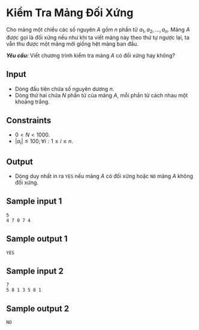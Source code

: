# Kiểm Tra Mảng Đối Xứng

Cho mảng một chiều các số nguyên $A$ gồm $n$ phần tử $a_1, a_2, \dots, a_n$. Mảng $A$ được gọi là đối xứng nếu như khi ta viết mảng này theo thứ tự ngược lại, ta vẫn thu được một mảng mới giống hệt mảng ban đầu.

***Yêu cầu:*** Viết chương trình kiểm tra mảng $A$ có đối xứng hay không?

## Input

- Dòng đầu tiên chứa số nguyên dương $n$.
- Dòng thứ hai chứa $N$ phần tử của mảng $A$, mỗi phần tử cách nhau một khoảng trắng.

## Constraints

- $0 < N < 1000$.
- $|a_i| \le 100; \forall i: 1 \le i \le n$.

## Output

- Dòng duy nhất in ra `YES` nếu mảng $A$ có đối xứng hoặc `NO` mảng $A$ không đối xứng.

## Sample input 1

```
5
4 7 0 7 4
```

## Sample output 1

```
YES
```

## Sample input 2

```
7
5 8 1 3 5 8 1
```

## Sample output 2

```
NO
```